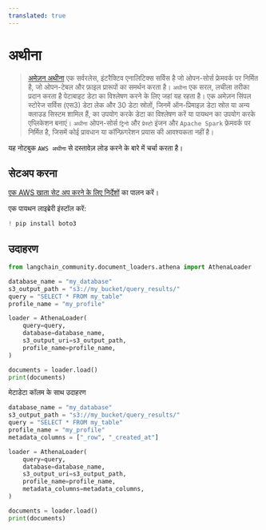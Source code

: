```yaml
---
translated: true
---
```


# अथीना

>[अमेज़न अथीना](https://aws.amazon.com/athena/) एक सर्वरलेस, इंटरैक्टिव एनालिटिक्स सर्विस है जो ओपन-सोर्स फ्रेमवर्क पर निर्मित है, जो ओपन-टेबल और फ़ाइल प्रारूपों का समर्थन करता है। `अथीना` एक सरल, लचीला तरीका प्रदान करता है पेटाबाइट डेटा का विश्लेषण करने के लिए जहां यह रहता है। एक अमेज़न सिंपल स्टोरेज सर्विस (एस3) डेटा लेक और 30 डेटा स्रोतों, जिनमें ऑन-प्रिमाइज़ डेटा स्रोत या अन्य क्लाउड सिस्टम शामिल हैं, का उपयोग करके डेटा का विश्लेषण करें या पायथन का उपयोग करके एप्लिकेशन बनाएं। `अथीना` ओपन-सोर्स `ट्रिनो` और `प्रेस्टो` इंजन और `Apache Spark` फ्रेमवर्क पर निर्मित है, जिसमें कोई प्रावधान या कॉन्फ़िगरेशन प्रयास की आवश्यकता नहीं है।

यह नोटबुक `AWS अथीना` से दस्तावेज़ लोड करने के बारे में चर्चा करता है।

## सेटअप करना

[एक AWS खाता सेट अप करने के लिए निर्देशों](https://docs.aws.amazon.com/athena/latest/ug/setting-up.html) का पालन करें।

एक पायथन लाइब्रेरी इंस्टॉल करें:

```python
! pip install boto3
```

## उदाहरण

```python
from langchain_community.document_loaders.athena import AthenaLoader
```

```python
database_name = "my_database"
s3_output_path = "s3://my_bucket/query_results/"
query = "SELECT * FROM my_table"
profile_name = "my_profile"

loader = AthenaLoader(
    query=query,
    database=database_name,
    s3_output_uri=s3_output_path,
    profile_name=profile_name,
)

documents = loader.load()
print(documents)
```

मेटाडेटा कॉलम के साथ उदाहरण

```python
database_name = "my_database"
s3_output_path = "s3://my_bucket/query_results/"
query = "SELECT * FROM my_table"
profile_name = "my_profile"
metadata_columns = ["_row", "_created_at"]

loader = AthenaLoader(
    query=query,
    database=database_name,
    s3_output_uri=s3_output_path,
    profile_name=profile_name,
    metadata_columns=metadata_columns,
)

documents = loader.load()
print(documents)
```

